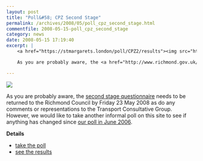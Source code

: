 ```yaml
---
layout: post
title: "Poll&#58; CPZ Second Stage"
permalink: /archives/2008/05/poll_cpz_second_stage.html
commentfile: 2008-05-15-poll_cpz_second_stage
category: news
date: 2008-05-15 17:19:40
excerpt: |
    <a href="https://stmargarets.london/poll/CPZ2/results"><img src="https://stmargarets.london/cgi-bin/poll.cgi?pollname=CPZ2&action=image" class="right" /></a>

    As you are probably aware, the <a href="http://www.richmond.gov.uk/home/transport_and_streets/motor_vehicles_roads_and_parking/parking/controlled_parking_zones/controlled_parking_zone_consultations/st_margarets_cpz_consultation.htm">second stage questionnaire</a> needs to be returned to the Richmond Council by Friday 23 May 2008 as do any comments or representations to the Transport Consultative Group.  However, we would like to take another informal poll on this site to see if anything has changed since <a href="https://stmargarets.london/archives/2007/06/cpz_poll_thoughts.html">our poll in June 2006</a>

---
```


<a href="https://stmargarets.london/poll/CPZ2/results"><img src="https://stmargarets.london/cgi-bin/poll.cgi?pollname=CPZ2&action=image" class="right" /></a>

As you are probably aware, the [second stage questionnaire](http://www.richmond.gov.uk/home/transport_and_streets/motor_vehicles_roads_and_parking/parking/controlled_parking_zones/controlled_parking_zone_consultations/st_margarets_cpz_consultation.htm) needs to be returned to the Richmond Council by Friday 23 May 2008 as do any comments or representations to the Transport Consultative Group. However, we would like to take another informal poll on this site to see if anything has changed since [our poll in June 2006](/archives/2007/06/cpz_poll_thoughts.html).

**Details**

-   [take the poll](/poll/CPZ2)
-   [see the results](/poll/CPZ2/results)

